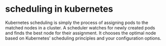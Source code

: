 # scheduling in kubernetes
Kubernetes scheduling is simply the process of assigning pods to the matched nodes in a cluster. A scheduler watches for newly created pods and finds the best node for their assignment. It chooses the optimal node based on Kubernetes’ scheduling principles and your configuration options.


